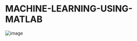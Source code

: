 # MACHINE-LEARNING-USING-MATLAB

![image](https://user-images.githubusercontent.com/61268484/80910738-756c6600-8cbc-11ea-9b34-fa4e3cccfa47.png)




